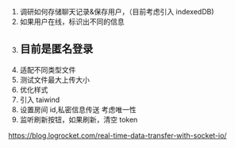 1. 调研如何存储聊天记录&保存用户，（目前考虑引入 indexedDB)
2. 如果用户在线，标识出不同的信息
3. ## 目前是匿名登录
4. 适配不同类型文件
5. 测试文件最大上传大小
6. 优化样式
7. 引入 taiwind
8. 设置房间 id,私密信息传送 考虑唯一性
9. 监听刷新按钮，如果刷新，清空 token

https://blog.logrocket.com/real-time-data-transfer-with-socket-io/
